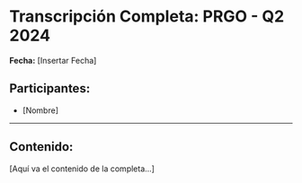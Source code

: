# Transcripción Completa: PRGO - Q2 2024

**Fecha:** [Insertar Fecha]

## Participantes:
* [Nombre]

---

## Contenido:

[Aquí va el contenido de la completa...]